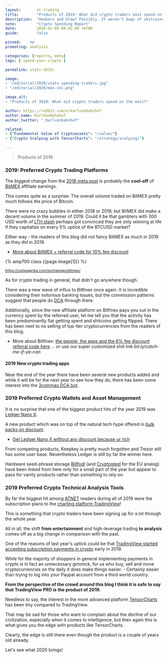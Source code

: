 ```yaml
---
layout:       at-trading
title:        "Products of 2019: What did crypto traders most spend on?"
description:  "Hookers and blow? Possibly. It weren't bags of shitcoins though, that's for sure. -- Sharing some insight from tracked links on this blog, just like last year."
note:         "Crypto Spending Report"
date:         2020-01-09 08:02:00 +0700
guide:        false

pinned:    no
promoting: analysis

categories: [reports, meta]
tags: [ spend-your-crypto ]

permalink: stats-2019/

image:
- "/editorial/2020/stats-spending-traders.jpg"
- "/editorial/2020/mex-vol.png"

image_alt:
- "Products of 2019: What did crypto traders spend on the most?"

author: https://reddit.com/u/karlvonbahnhof
author_name: KarlVonBahnhof
author_twitter: "_Karlvonbahnhof"

related:
- {"Fundamental Value of Cryptoassets": "/value/"}
- {"Crypto Scalping with TensorCharts": "/strategy/scalping/"}

---
```


> Products of 2019

### 2019: Preferred Crypto Trading Platforms

The biggest change from the [2018 meta post](/stats-2018/) is probably the **cool-off** of [BitMEX](/coupon-bitmex-iyqb44/) affiliate earnings.

This comes quite as a surprise: The overall volume traded on BitMEX pretty much follows the price of Bitcoin.

There were no crazy bubbles in either 2018 or 2019, but BitMEX did make a decent volume in the summer of 2019. Could it be that gamblers with 300 USD worth of [LTH stash](/glossary/lth/) perhaps got convinced they are only winning at life if they capitalize on every 5% uptick of the BTCUSD market?

Either way - the readers of this blog did not fancy BitMEX as much in 2019 as they did in 2018.

* [More about BitMEX + referral code for 10% fee discount](/coupon-bitmex-iyqb44/)

{% amp700 class {{page.image[1]}} %}

<small>https://coinpaprika.com/exchanges/bitmex/</small>

As for crypto trading in general, that didn't go anywhere though.

There was a new wave of influx to Bitfinex once again. It is incredible considering their notorious banking issues, but the commission patterns suggest that people do [DCA](/glossary/dca/) through there.

Additionally, since the new affiliate platform on Bitfinex pays you out in the currency spent by the referred user, let me tell you that the activity has been predominantly fiat getting spent and shitcoins getting flipped. There has been next to no selling of top-tier cryptocurrencies from the readers of this blog.

* More about Bitfinex: [the people, the apps and the 6% fee discount referral code here](/coupon-bitfinex-5egv78ytlc/) ... or use our super customized shill link *bit.ly/catch-me-if-ya-can*

#### 2019 New crypto trading apps

Near the end of the year there have been several new products added and while it will be for the next year to see how they do, there has been some interest into the [3commas DCA bot](http://bit.ly/67676h).

### 2019 Preferred Crypto Wallets and Asset Management

It is no surprise that one of the biggest product hits of the year 2019 was [Ledger Nano X](http://bit.ly/lnx-2020).

A new product which was on top of the natural tech hype offered in [bulk packs on discount](/blackfriday/).

* [Get Ledger Nano X without any discount because ur rich](http://bit.ly/lnx-2020)

From competing products, Keepkey is pretty much forgotten and Trezor still has some user base. Nevertheless Ledger is still by far the winner here.

Hardware seed-phrase storage [Billfodl](http://bit.ly/at-billf-xmas19) (and [Cryptosteel](http://bit.ly/35EAgiq) for the EU analog) have been linked from here only for a small part of the year but appear to pass for vanity products rather than something to rely on.

### 2019 Preferred Crypto Technical Analysis Tools

By far the biggest hit among [ATNET](/) readers during all of 2019 were the subscription plans to the [charting platform TradingView](/tag/tradingview-script-review/)!

This is something that crypto traders have been signing up for a lot through the whole year.

All in all, the shift **from entertainment** and high-leverage trading **to analysis** comes off as a big change in comparison with the past.

One of the reasons of last year's uptick could be that [TradingView started accepting subscription payments in crypto](/blackfriday/#tradingview) early in 2019.

While for the majority of shoppers in general implementing payments in crypto is in fact an unnecessary gimmick, for us who buy, sell and move cryptocurrencies on the daily it does make things easier. - Certainly easier than trying to log into your Paypal account from a third world country.

**From the perspective of the crowd around this blog I think it is safe to say that TradingView PRO is the product of 2019.**

Needless to say, the interest in the more advanced platform [TensorCharts](/tensorcharts/) has been tiny compared to TradingView.

That may be sad for those who want to complain about the decline of our civilization, especially when it comes to intelligence, but then again this is what gives you the edge with products like TensorCharts.

Clearly, the edge is still there even though the product is a couple of years old already.

Let's see what 2020 brings!
